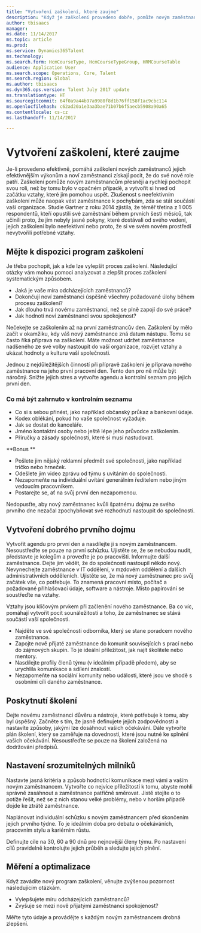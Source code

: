 ```yaml
---
title: "Vytvoření zaškolení, které zaujme"
description: "Když je zaškolení provedeno dobře, pomůže novým zaměstnancům vytvářet pocit, že patří k nové organizaci."
author: tbisaacs
manager: 
ms.date: 11/14/2017
ms.topic: article
ms.prod: 
ms.service: Dynamics365Talent
ms.technology: 
ms.search.form: HcmCourseType, HcmCourseTypeGroup, HRMCourseTable
audience: Application User
ms.search.scope: Operations, Core, Talent
ms.search.region: Global
ms.author: tbisaacs
ms.dyn365.ops.version: Talent July 2017 update
ms.translationtype: HT
ms.sourcegitcommit: 64f0a9a44b97a9980f8d1b76ff158f1ac9cbc114
ms.openlocfilehash: c62ad20a1e3aa3bae71b07b6f5aecb5908a90a65
ms.contentlocale: cs-cz
ms.lasthandoff: 11/14/2017

---
```


# <a name="create-an-engaging-onboarding-experience"></a>Vytvoření zaškolení, které zaujme

Je-li provedeno efektivně, pomáhá zaškolení nových zaměstnanců jejich efektivnějším výkonům a noví zaměstnanci získají pocit, že do své nové role patří. Zaškolení pomůže novým zaměstnancům přesněji a rychleji pochopit svou roli, než by tomu bylo v opačném případě, a vytvořit si hned od začátku vztahy, které jim pomohou uspět. Zkušenost s neefektivním zaškolení může naopak vést zaměstnance k pochybám, zda se stát součástí vaší organizace. Studie Gartner z roku 2014 zjistila, že téměř třetina z 1 005 respondentů, kteří opustili své zaměstnání během prvních šesti měsíců, tak učinili proto, že jim nebyly jasné pokyny, které dostávali od svého vedení, jejich zaškolení bylo neefektivní nebo proto, že si ve svém novém prostředí nevytvořili potřebné vztahy.

## <a name="have-an-onboarding-program-in-place"></a>Mějte k dispozici program zaškolení
Je třeba pochopit, jak a kde lze vylepšit proces zaškolení. Následující otázky vám mohou pomoci analyzovat a zlepšit proces zaškolení systematickým způsobem.

- Jaká je vaše míra odcházejících zaměstnanců?
- Dokončují noví zaměstnanci úspěšně všechny požadované úlohy během procesu zaškolení?
- Jak dlouho trvá novému zaměstnanci, než se plně zapojí do své práce?
- Jak hodnotí noví zaměstnanci svou spokojenost?

Nečekejte se zaškolením až na první zaměstnancův den. Zaškolení by mělo začít v okamžiku, kdy váš nový zaměstnance zná datum nástupu. Tomu se často říká příprava na zaškolení. Máte možnost udržet zaměstnance nadšeného ze své volby nastoupit do vaší organizace, rozvíjet vztahy a ukázat hodnoty a kulturu vaší společnosti.

Jednou z nejdůležitějších činností při přípravě zaškolení je příprava nového zaměstnance na jeho první pracovní den. Tento den pro ně může být náročný. Snižte jejich stres a vytvořte agendu a kontrolní seznam pro jejich první den.

### <a name="what-to-include-in-a-checklist"></a>Co má být zahrnuto v kontrolním seznamu

- Co si s sebou přinést, jako například občanský průkaz a bankovní údaje.
- Kodex oblékání, pokud ho vaše společnost vyžaduje.
- Jak se dostat do kanceláře.
- Jméno kontaktní osoby nebo ještě lépe jeho průvodce zaškolením.
- Příručky a zásady společnosti, které si musí nastudovat.

**Bonus **

- Pošlete jim nějaký reklamní předmět své společnosti, jako například tričko nebo hrneček.
- Odešlete jim video zprávu od týmu s uvítáním do společnosti.
- Nezapomeňte na individuální uvítání generálním ředitelem nebo jiným vedoucím pracovníkem.
- Postarejte se, ať na svůj první den nezapomenou.

Nedopusťte, aby nový zaměstnanec kvůli špatnému dojmu ze svého prvního dne nezačal zpochybňovat své rozhodnutí nastoupit do společnosti.

## <a name="create-a-good-first-impression"></a>Vytvoření dobrého prvního dojmu

Vytvořit agendu pro první den a nasdílejte ji s novým zaměstnancem. Nesoustřeďte se pouze na první schůzku. Ujistěte se, že se nebudou nudit, představte je kolegům a proveďte je po pracovišti. Informujte další zaměstnance. Dejte jim vědět, že do společnosti nastoupil někdo nový. Nevynechejte zaměstnance v IT oddělení, v mzdovém oddělení a dalších administrativních odděleních. Ujistěte se, že má nový zaměstnanec pro svůj začátek vše, co potřebuje. To znamená pracovní místo, počítač a požadované přihlašovací údaje, software a nástroje. Místo papírování se soustřeďte na vztahy.

Vztahy jsou klíčovým prvkem při začlenění nového zaměstnance. Ba co víc, pomáhají vytvořit pocit sounáležitosti a toho, že zaměstnanec se stává součástí vaší společnosti.

- Najděte ve své společnosti odborníka, který se stane poradcem nového zaměstnance.
- Zapojte nově přijaté zaměstnance do komunit souvisejících s prací nebo do zájmových skupin. To je ideální příležitost, jak najít školitele nebo mentory.
- Nasdílejte profily členů týmu (v ideálním případě předem), aby se urychlila komunikace a sdílení znalostí.
- Nezapomeňte na sociální komunity nebo události, které jsou ve shodě s osobními cíli daného zaměstnance.

## <a name="provide-training"></a>Poskytnutí školení

Dejte novému zaměstnanci důvěru a nástroje, které potřebuje k tomu, aby byl úspěšný. Začněte s tím, že jasně definujete jejich zodpovědnosti a nastavíte způsoby, jakými lze dosáhnout vašich očekávání. Dále vytvořte plán školení, který se zaměřuje na dovednosti, které jsou nutné ke splnění vašich očekávání. Nesoustřeďte se pouze na školení založená na dodržování předpisů.

## <a name="set-clear-milestones"></a>Nastavení srozumitelných milníků

Nastavte jasná kritéria a způsob hodnotící komunikace mezi vámi a vaším novým zaměstnancem. Vytvořte co nejvíce příležitostí k tomu, abyste mohli správně zasáhnout a zaměstnance patřičně směrovat. Jistě stojíte o to potíže řešit, než se z nich stanou velké problémy, nebo v horším případě dojde ke ztrátě zaměstnance.

Naplánovat individuální schůzku s novým zaměstnancem před skončením jejich prvního týdne. To je ideálním doba pro debatu o očekáváních, pracovním stylu a kariérním růstu.

Definujte cíle na 30, 60 a 90 dnů pro nejnovější členy týmu. Po nastavení cílů pravidelně kontrolujte jejich průběh a sledujte jejich plnění.

## <a name="measure-and-optimize"></a>Měření a optimalizace

Když zavádíte nový program zaškolení, věnujte zvýšenou pozornost následujícím otázkám. 

- Vylepšujete míru odcházejících zaměstnanců?
- Zvyšuje se mezi nově přijatými zaměstnanci spokojenost? 

Měřte tyto údaje a provádějte s každým novým zaměstnancem drobná zlepšení.


